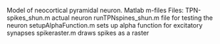 Model of neocortical pyramidal neuron. Matlab m-files
Files: 
TPN-spikes_shun.m actual neuron
runTPNspines_shun.m file for testing the neuron
setupAlphaFunction.m sets up alpha function for excitatory synapses
spikeraster.m draws spikes as a raster
